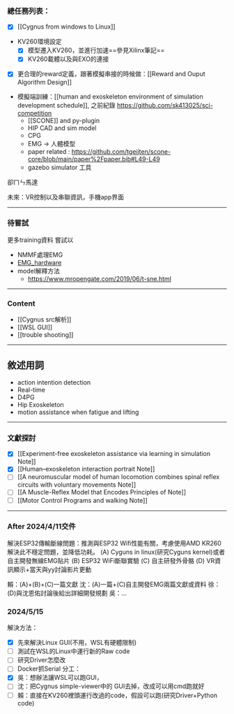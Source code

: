 ### 總任務列表：
- [x] [[Cygnus from windows to Linux]]
- KV260環境設定
	- [x] 模型遷入KV260，並進行加速==參見Xilinx筆記==
	- [x] KV260載體以及與EXO的連接
- [x] 更合理的reward定義，跟著模擬串接的時候做：[[Reward and Ouput Algorithm Design]]
- 模擬端訓練：[[human and exoskeleton environment of simulation development schedule]], 之前紀錄 https://github.com/sk413025/sci-competition
	- [[SCONE]] and py-plugin
	- HIP CAD and sim model
	- CPG
	- EMG -> 人體模型
	- paper related : https://github.com/tgeijten/scone-core/blob/main/paper%2Fpaper.bib#L49-L49
	- gazebo simulator 工具

卻ㄇㄣ馬達

未來：VR控制以及串聯資訊，手機app界面

---
### 待嘗試
更多training資料
嘗試以
- NMMF處理EMG
- [EMG_hardware](https://github.com/ultimaterobotics/uMyo)
- model解釋方法
	- https://www.mropengate.com/2019/06/t-sne.html

---
### Content
- [[Cygnus src解析]]
- [[WSL GUI]]
- [[trouble shooting]]

---
## 敘述用詞
- action intention detection
- Real-time
- D4PG
- Hip Exoskeleton
- motion assistance when fatigue and lifting

---
### 文獻探討
- [x] [[Experiment-free exoskeleton assistance via learning in simulation Note]]
- [x] [[Human–exoskeleton interaction portrait Note]]
- [ ] [[A neuromuscular model of human locomotion combines spinal reflex circuits with voluntary movements Note]]
- [ ] [[A Muscle-Reflex Model that Encodes Principles of Note]]
- [ ] [[Motor Control Programs and walking Note]]

---
### After 2024/4/11交件
解決ESP32傳輸斷線問題：推測與ESP32 Wifi性能有關，考慮使用AMD KR260解決此不穩定問題，並降低功耗。
(A) Cyguns in linux(研究Cyguns kernel)或者自主開發無線EMG貼片
(B) ESP32 WiFi斷聯實驗
(C) 自主研發外骨骼
(D) VR資訊顯示+當天與yy討論影片更動

賴：(A)+(B)+(C)一篇文獻
沈：(A)一篇+(C)自主開發EMG兩篇文獻或資料
徐：(D)與沈恩佑討論後給出詳細開發規劃
吳：...

### 2024/5/15
解決方法：
- [x] 先來解決Linux GUI(不用，WSL有硬體限制)
- [ ] 測試在WSL的Linux中運行新的Raw code
- [ ] 研究Driver怎麼改
- [ ] Docker抓Serial
分工：
- [x] 吳：想辦法讓WSL可以跑GUI，
- [ ] 沈：把Cygnus simple-viewer中的 GUI去掉，改成可以用cmd跑就好
- [ ] 賴：直接在KV260裡頭運行改過的code，假設可以跑(研究Driver+Python code)

